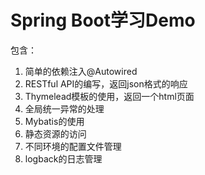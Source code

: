 Spring Boot学习Demo
===
包含：
1. 简单的依赖注入@Autowired  
2. RESTful API的编写，返回json格式的响应  
3. Thymelead模板的使用，返回一个html页面  
4. 全局统一异常的处理  
5. Mybatis的使用  
6. 静态资源的访问  
7. 不同环境的配置文件管理  
8. logback的日志管理
